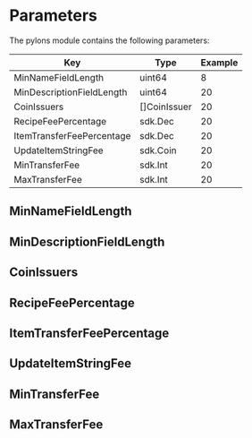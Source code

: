 <!--
order: 1
-->

# Parameters

The pylons module contains the following parameters:

| Key                | Type          | Example                            |
| ------------------ | ------------- | ---------------------------------- |
| MinNameFieldLength        | uint64 | 8 |
| MinDescriptionFieldLength | uint64          | 20                               |
| CoinIssuers | []CoinIssuer          | 20                               |
| RecipeFeePercentage |sdk.Dec          | 20                               |
| ItemTransferFeePercentage | sdk.Dec          | 20                               |
| UpdateItemStringFee | sdk.Coin          | 20                               |
| MinTransferFee | sdk.Int          | 20                               |
| MaxTransferFee | sdk.Int          | 20                               |


## MinNameFieldLength

## MinDescriptionFieldLength

## CoinIssuers

## RecipeFeePercentage

## ItemTransferFeePercentage

## UpdateItemStringFee

## MinTransferFee

## MaxTransferFee